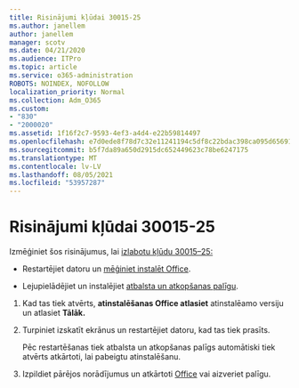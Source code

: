```yaml
---
title: Risinājumi kļūdai 30015-25
ms.author: janellem
author: janellem
manager: scotv
ms.date: 04/21/2020
ms.audience: ITPro
ms.topic: article
ms.service: o365-administration
ROBOTS: NOINDEX, NOFOLLOW
localization_priority: Normal
ms.collection: Adm_O365
ms.custom:
- "830"
- "2000020"
ms.assetid: 1f16f2c7-9593-4ef3-a4d4-e22b59814497
ms.openlocfilehash: e7d0ede8f78d7c32e11241194c5df8c22bdac398ca095d65691d30b4e93f3f8c
ms.sourcegitcommit: b5f7da89a650d2915dc652449623c78be6247175
ms.translationtype: MT
ms.contentlocale: lv-LV
ms.lasthandoff: 08/05/2021
ms.locfileid: "53957287"
---
```

# <a name="solutions-for-error-30015-25"></a>Risinājumi kļūdai 30015-25

Izmēģiniet šos risinājumus, lai [izlabotu kļūdu 30015–25:](https://support.office.com/article/d5df89a9-0507-4b4c-92f9-22f457e630aa?wt.mc_id=Alchemy_ClientDIA)
  
- Restartējiet datoru un [mēģiniet instalēt Office](https://portal.office.com/OLS/MySoftware.aspx).

- Lejupielādējiet un instalējiet [atbalsta un atkopšanas palīgu](https://aka.ms/SARA-OfficeUninstall-Alchemy).

1. Kad tas tiek atvērts, **atinstalēšanas Office atlasiet** atinstalēamo versiju un atlasiet **Tālāk.**

2. Turpiniet izskatīt ekrānus un restartējiet datoru, kad tas tiek prasīts.

    Pēc restartēšanas tiek atbalsta un atkopšanas palīgs automātiski tiek atvērts atkārtoti, lai pabeigtu atinstalēšanu.

3. Izpildiet pārējos norādījumus un atkārtoti [Office](https://portal.office.com/OLS/MySoftware.aspx) vai aizveriet palīgu.
